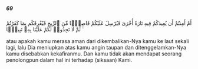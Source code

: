 ##### 69

<span class="ayah">أَمْ أَمِنتُمْ أَن يُعِيدَكُمْ فِيهِ تَارَةً أُخْرَىٰ فَيُرْسِلَ عَلَيْكُمْ قَاصِفًۭا مِّنَ ٱلرِّيحِ فَيُغْرِقَكُم بِمَا كَفَرْتُمْ ۙ ثُمَّ لَا تَجِدُوا۟ لَكُمْ عَلَيْنَا بِهِۦ تَبِيعًۭا</span>

<span class="ayah_translation">atau apakah kamu merasa aman dari dikembalikan-Nya kamu ke laut sekali lagi, lalu Dia meniupkan atas kamu angin taupan dan ditenggelamkan-Nya kamu disebabkan kekafiranmu. Dan kamu tidak akan mendapat seorang penolongpun dalam hal ini terhadap (siksaan) Kami.</span>
